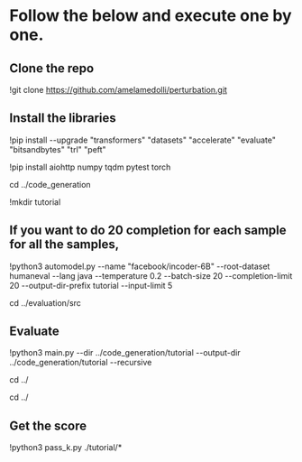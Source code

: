 # Follow the below and execute one by one.
## Clone the repo
!git clone https://github.com/amelamedolli/perturbation.git

## Install the libraries
!pip install  --upgrade "transformers"   "datasets"  "accelerate"  "evaluate"  "bitsandbytes"  "trl"  "peft"

!pip install aiohttp numpy tqdm pytest torch

cd ../code_generation


!mkdir tutorial


## If you want to do 20 completion for each sample for all the samples,
!python3 automodel.py --name "facebook/incoder-6B" --root-dataset humaneval --lang java --temperature 0.2 --batch-size 20 --completion-limit 20 --output-dir-prefix tutorial --input-limit 5

cd ../evaluation/src

## Evaluate
!python3 main.py --dir ../code_generation/tutorial --output-dir ../code_generation/tutorial --recursive


cd ../


cd ../

## Get the score
!python3 pass_k.py ./tutorial/*

